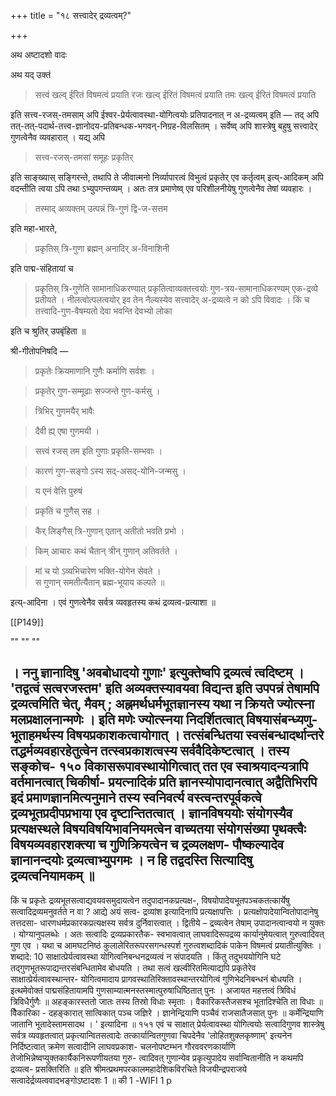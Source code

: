 +++
title = "१८ सत्त्वादेर् द्रव्यत्वम्?"

+++

अथ अष्टादशो वादः

अथ यद् उक्तं 

> सत्त्वं खल्व् ईरितं विषमत्वं प्रयाति रजः खल्व् ईरितं विषमत्वं प्रयाति तमः खल्व् ईरितं विषमत्वं प्रयाति

इति सत्त्व-रजस्-तमसाम् अपि ईश्वर-प्रेर्यत्वावस्था-योगित्वयोः प्रतिपादनात् न अ-द्रव्यत्वम् इति — तद् अपि तत्-तत्-पदार्थ-तत्त्व-ज्ञानोदय-प्रतिबन्धक-भगवन्-निग्रह-विलसितम् । सर्वेष्व् अपि शास्त्रेषु बहुषु सत्त्वादेर् गुणत्वेनैव व्यवहारात् । यद्य् अपि 

> सत्त्व-रजस्-तमसां समूहः प्रकृतिर्

इति साङ्ख्यास् सङ्गिरन्ते, तथापि ते जीवात्मनो निर्व्यापारत्वं विभुत्वं प्रकृतेर् एव कर्तृत्वम् इत्य्-आदिकम् अपि वदन्तीति त्वया ऽपि तथा ऽभ्युपगन्तव्यम् । अतः तत्र प्रमाणेष्व् एव परिशीलनीयेषु गुणत्वेनैव तेषां व्यवहारः । 

> तस्माद् अव्यक्तम् उत्पन्नं त्रि-गुणं द्वि-ज-सत्तम

इति महा-भारते, 

> प्रकृतिस् त्रि-गुणा ब्रह्मन् अनादिर् अ-विनाशिनी

इति पाद्म-संहितायां च 

> प्रकृतिस् त्रि-गुणेति सामानाधिकरण्यात् प्रकृतित्वाव्यक्तत्त्वयोः गुण-त्रय-सामानाधिकरण्यम् एक-द्रव्ये प्रतीयते । नीलत्वोत्पलत्वयोर् इव तेन नैल्यस्येव सत्त्वादेर् अ-द्रव्यत्वे न को ऽपि विवादः । किं च तत्त्वादि-गुण-वैषम्यतो देवा भवन्ति देवभ्यो लोका 

इति च श्रुतिर् उपबृंहिता ॥

श्री-गीतोपनिषदि —

> प्रकृतेः क्रियमाणानि गुणैः कर्माणि सर्वशः । 

> प्रकृतेर् गुण-सम्मूढाः सज्जन्ते गुण-कर्मसु । 

> त्रिभिर् गुणमयैर् भावैः 

> दैवी ह्य् एषा गुणमयी । 

> सत्त्वं रजस् तम इति गुणाः प्रकृति-सम्भवाः । 

> कारणं गुण-सङ्गो ऽस्य सद्-असद्-योनि-जन्मसु । 

> य एनं वेत्ति पुरुषं 

> प्रकृतिं च गुणैस् सह । 

> कैर् लिङ्गैस् त्रि-गुणान् एतान् अतीतो भवति प्रभो । 

> किम् आचारः कथं चैतान् त्रीन् गुणान् अतिवर्तते । 

> मां च यो ऽव्यभिचारेण भक्ति-योगेन सेवते ।  
स गुणान् समतीत्यैतान् ब्रह्म-भूयाय कल्पते ॥

इत्य्-आदिना । एवं गुणत्वेनैव सर्वत्र व्यवहृतस्य कथं द्रव्यत्व-प्रत्याशा ॥

[[P149]]


""
""
""

। ननु ज्ञानादिषु 'अवबोधादयो गुणाः' इत्युक्तेष्वपि द्रव्यत्वं त्वदिष्टम् । 'तद्वत्वं सत्वरजस्तम' इति अव्यक्तस्यावयवा विद्यन्त इति उपपन्नं तेषामपि द्रव्यत्वमिति चेत्, मैवम् ; अह्नमर्थधर्मभूतज्ञानस्य यथा न क्रियते ज्योत्स्ना मलप्रक्षालनान्मणेः । इति मणेः ज्योत्स्नया निदर्शितत्वात् विषयासंबन्ध्यणु- भूताहमर्थस्य विषयप्रकाशकत्वायोगात् । तत्संबन्धितया स्वसंबन्धादर्थान्तरे तद्धर्मव्यवहारहेतुत्वेन तत्स्वप्रकाशत्वस्य सर्ववैदिकेष्टत्वात् । तस्य सङ्कोच- 
१५० 
विकासरूपावस्थायोगित्वात् तत एव स्वाश्रयादन्यत्रापि वर्तमानत्वात् चिकीर्षा- प्रयत्नादिकं प्रति ज्ञानस्योपादानत्वात् अद्वैतिभिरपि इदं प्रमाणज्ञानमित्यनुमाने तस्य स्वनिवर्त्य वस्त्वन्तरपूर्वकत्वे द्रव्यभूतप्रदीपप्रभाया एव दृष्टान्तितत्वात् । ज्ञानविषययोः संयोगस्यैव प्रत्यक्षस्थले विषयविषयिभावनियमत्वेन वाच्यतया संयोगसंख्या पृथक्त्वैः विषयव्यवहारशक्त्या च गुणिक्रियत्वेन च द्रव्यलक्षण- पौष्कल्यादेव ज्ञानानन्दयोः द्रव्यत्वाभ्युपगमः । न हि तद्वदस्ति सित्यादिषु द्रव्यत्वनियामकम् ॥ 
- 
किं च प्रकृतेः द्रव्यभूतसत्वाद्यवयवसमुदायत्वेन तदुपादानकप्रत्यक्ष-, विषयोपादेयभूतपञ्चकतत्कार्येषु सत्वादिद्रव्यमनुवर्तते न वा ? आद्ये अयं सत्व- द्रव्यांश इत्यादिनापि प्रत्यक्षापत्तिः । प्रत्यक्षोपादेयान्वितोपादानेषु तत्तदसा- धारणधर्मप्रकारकप्रत्यक्षस्य सर्वत्र दुर्निवारत्वात् । द्वितीये – द्रव्यत्वेन तेषाम् उपादानत्वान्वयो न युक्तः । योग्यानुपलब्धेः । अतः सत्वादिः द्रव्यप्रकारतैक- स्वभावत्वात् लाघवादिरूपद्रव्य कार्यानुमेयत्वात् गुरुत्वादिवत् गुण एव । यथा च आमघटनिष्ठं कुलालेरितरूपरसगन्धस्पर्श गुरुत्वशब्दादिकं पाकेन विषमत्वं प्रयातीत्युक्तिः । शब्दादे: 10 साक्षात्प्रेर्यत्वावस्था योगित्वनिबन्धनद्रव्यत्वं न संपादयति । किंतु तदुभययोगिनि घटे तद्गुणभूतरूपाद्यन्तरसंबन्धितामेव बोधयति । तथा सत्वं खल्वीरितमित्याद्यपि प्रकृतेरेव साक्षात्प्रेर्यत्वावस्थान्तर- योगित्वमादाय प्रागवस्थातिरिक्तावस्थान्तरयोगित्वं गुणिभेदनिबन्धनं बोधयति । इत्थमेवोक्तं पाद्मसंहितायामपि गुणसाम्यात्मनस्तस्मात्पुरुषाधिष्ठितात् पुनः । अजायत महत्तत्वं त्रिविधं त्रिविधैर्गुणैः ॥ अहङ्कारस्ततो जातः तस्य तिस्रो विधाः स्मृताः । वैकारिकस्तैजसश्च भूतादिश्चेति ता विधाः ॥ वैिकारिका - दहङ्कारात् सात्विकात् पञ्च जज्ञिरे । ज्ञानेन्द्रियाणि पञ्चैवं राजसातैजसात् पुनः ॥ कर्मेन्द्रियाणि जातानि भूतादेस्तामसादथ । ' इत्यादिना ॥ 
१५१ 
एवं च साक्षात् प्रेर्यत्वावस्था योगित्वयोः सत्वादिगुणव शास्त्रेषु सर्वत्र व्यवहृतत्वात् प्रकृत्यान्वितसत्वादेः तत्कार्यान्वितगुणवा चिपदेनैव 'लोहितशुक्लकृष्णाम्' इत्यनेन निर्दिष्टत्वात् क्रमेण सत्वादीनि लाघवप्रकाश- चलनोपष्टम्भन गौरववरणकार्याणि तेजोभिन्नेष्वप्युक्तकार्यैकनिरूपणीयतया गुरु- त्वादिवत् गुणान्येव प्रकृत्युपादेय सर्वान्वितानीति न कथमपि द्रव्यत्व- प्रसक्तिरिति ॥ 
इति श्रीमत्प्रथमपरकालमहादेशिकविरचिते विजयीन्द्रपराजये 
सत्वादेर्द्रव्यत्ववादभङ्गोऽष्टादशः 
1 
॥ 
की 1 
-WIFI 1 p 
